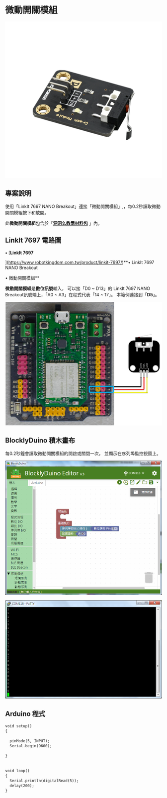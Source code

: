# 微動開關模組

![](../.gitbook/assets/linkit7697_microswitch_00.png)

## 專案說明

使用「LinkIt 7697 NANO Breakout」連接「微動開關模組」,，每0.2秒讀取微動開關模組按下和放開。
  
此**微動開關模組**包含於「[**洞洞么教學材料包**](https://www.robotkingdom.com.tw/product/rk-education-kit-001/) 」內。

## LinkIt 7697 電路圖

**•**	[**LinkIt 7697**
  
](https://www.robotkingdom.com.tw/product/linkit-7697/)**•	LinkIt 7697 NANO Breakout
  
•	微動開關模組**

**微動開關模組**是**數位訊號**輸入， 可以接「D0 ~ D13」的 LinkIt 7697 NANO Breakout訊號端上，「A0 ~ A3」在程式代表「14 ~ 17」。 本範例連接到「**D5**」。

![](../.gitbook/assets/linkit7697_microswitch_01.png)

## BlocklyDuino 積木畫布

每0.2秒鐘會讀取微動開關模組的開啟或關閉一次， 並顯示在序列埠監控視窗上。

![](../.gitbook/assets/linkit7697_microswitch_02.png)

![](../.gitbook/assets/linkit7697_microswitch_03.png)

## Arduino 程式

```text
void setup()
{

  pinMode(5, INPUT);
  Serial.begin(9600);

}


void loop()
{
  Serial.println(digitalRead(5));
  delay(200);
}

```



